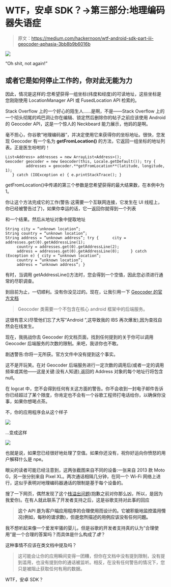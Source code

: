 # WTF，安卓 SDK？→第三部分:地理编码器失语症

> 原文：<https://medium.com/hackernoon/wtf-android-sdk-part-iii-geocoder-aphasia-3bb8b9b6016b>

![](img/97a55b22feb53ec9a1eea7b55408d7fd.png)

“Oh shit, not again!”

## 或者它是如何停止工作的，你对此无能为力

因此，情况是这样的:您希望获得一组坐标(纬度和经度)的可读地址，这些坐标是您刚刚使用 LocationManager API 或 FusedLocation API 检索的。

Stack Overflow 上的一个好心的陌生人……是啊，不是——Stack Overflow 上的一个彻头彻尾的鸡巴洞让你在编辑、锁定然后删除你的帖子之前应该使用 Android 的 Geocoder API，这是一个惊人的 Neckbeard 能力展示，他妈的是啊。

毫不担心，你谷歌“地理编码器”，并决定使用它来获得你的坐标地址。很快，您发现 Geocoder 有一个名为 **getFromLocation()** 的方法，它返回一组坐标的地址列表。正是医生吩咐的！

```
List<Address> addresses = new ArrayList<Address>(); 
Geocoder geocoder = new Geocoder(this, Locale.getDefault()); try { 
         addresses = geocoder.**getFromLocation**(latitude, longitude, 1); 
   } catch (IOException e) { e.printStackTrace(); }
```

getFromLocation()中传递的第三个参数是您希望获得的最大结果数，在本例中为 1。

你让这个方法完成它的工作(警告:这需要一个互联网连接，它发生在 UI 线程上，你已经被警告过了)，如果你幸运的话，它一返回你就得到一个列表

和一个结果。然后从地址对象中提取地址

```
String city = “unknown location”; 
String country = “unknown location”; 
String address = “unknown address”; try {      city = addresses.get(0).getAddressLine(1); 
     country = addresses.get(0).getAddressLine(2); 
     address = addresses.get(0).getAddressLine(0);     } catch (Exception e) { city = “unknown location”; 
     country = “unknown location”; 
     address = “unknown address”; }
```

有时，当调用 getAddressLine()方法时，您会得到一个空值，因此您必须进行通常的尽职调查。

到目前为止，一切顺利。没有你没见过的。现在，让我引用一下 [Geocoder 的官方文档](https://developer.android.com/reference/android/location/Geocoder.html)

> Geocoder 类需要一个不包含在核心 android 框架中的后端服务。

这很有意义(尽管他们忘了大写“Android ”,这导致我的 IBS 再次爆发),因为查找自然会在线发生。

现在，我挑战你去 Geocoder 的文档页面，找到任何提到的关于你可以调用 Geocoder 后端服务的次数的限制。来吧，我谅你也不敢。

剧透警告:你将一无所获。官方文件中没有提到这个事实。

这不是开玩笑。在对 Geocoder 后端服务进行一定次数的调用后(或者一定的调用频率或其他——这是关键:没有人知道),返回的 Address 对象的每个地址行将包含 null。

在 logcat 中，您不会得到任何有关这方面的警告。你不会收到一封电子邮件告诉你已经超过了某个限度，你肯定也不会有一个谷歌工程师打电话给你，以确保你没事，如果你想喝点茶。

不，你的应用程序会从这个样子

![](img/ca6e901a802ce27f86e38277979015d4.png)

…变成这样

![](img/9614cf6fad790a51d43025557a46ec2c.png)

也就是说，如果您已经很好地处理了空值。如果你还没有，祝你好运向你愤怒的用户解释什么是 npe。

眼尖的读者可能已经注意到，这两张截图来自不同的设备:一张来自 2013 款 Moto G，另一张分别来自 Pixel XL。两次通话相隔几分钟，在同一个 Wi-Fi 网络上进行，这似乎表明对地理编码器通话的限制是基于每个设备的。

搜了一下网页，偶然发现了这个[栈溢出问题](https://stackoverflow.com/questions/8218764/android-geocoder-quota-limits)(抱歉之前对你那么凶，所以，是因为我爱你)。在有人就此联系了开发者支持之后，这是谷歌支持对此事的回应

> **这个 API 是为客户端应用程序的合理使用而设计的。它被积极地监控滥用情况(例如，每秒的请求数)，但是您所描述的用例应该没有任何问题。**

我不想听起来像一个爱发牢骚的婴儿，但是谷歌的开发者支持真的认为“合理使用”是一个合理的答案吗？而具体是什么构成了*虐*？

这种事情不应该在类文档中提及吗？

> 这可能会让你的应用瞬间变得一团糟，但你在文档中没有提到限制，没有提到滥用，也没有提到你的通话被监听。相反，在没有任何警告的情况下，您只是被阻止获取任何有用的数据。

WTF，安卓 SDK？